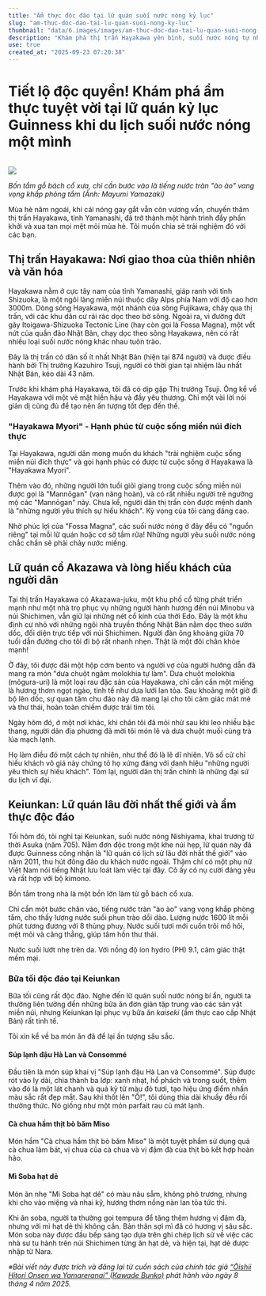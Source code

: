 ```yaml
---
title: "Ẩm thực độc đáo tại lữ quán suối nước nóng kỷ lục"
slug: "am-thuc-doc-dao-tai-lu-quan-suoi-nong-ky-luc"
thumbnail: "data/6.images/images/am-thuc-doc-dao-tai-lu-quan-suoi-nong-ky-luc.webp"
description: "Khám phá thị trấn Hayakawa yên bình, suối nước nóng tự nhiên và thưởng thức ẩm thực tinh tế tại Keiunkan – lữ quán lâu đời nhất thế giới được Guinness công nhận."
use: true
created_at: "2025-09-23 07:20:38"
---
```


# Tiết lộ độc quyền! Khám phá ẩm thực tuyệt vời tại lữ quán kỷ lục Guinness khi du lịch suối nước nóng một mình

![]()

![](/images/title-1758522805383.webp)

_Bồn tắm gỗ bách cổ xưa, chỉ cần bước vào là tiếng nước tràn "ào ào" vang vọng khắp phòng tắm (Ảnh: Mayumi Yamazaki)_

Mùa hè năm ngoái, khi cái nóng gay gắt vẫn còn vương vấn, chuyến thăm thị trấn Hayakawa, tỉnh Yamanashi, đã trở thành một hành trình đầy phấn khởi và xua tan mọi mệt mỏi mùa hè. Tôi muốn chia sẻ trải nghiệm đó với các bạn.

## Thị trấn Hayakawa: Nơi giao thoa của thiên nhiên và văn hóa

Hayakawa nằm ở cực tây nam của tỉnh Yamanashi, giáp ranh với tỉnh Shizuoka, là một ngôi làng miền núi thuộc dãy Alps phía Nam với độ cao hơn 3000m. Dòng sông Hayakawa, một nhánh của sông Fujikawa, chảy qua thị trấn, với các khu dân cư rải rác dọc theo bờ sông. Ngoài ra, vì đường đứt gãy Itoigawa-Shizuoka Tectonic Line (hay còn gọi là Fossa Magna), một vết nứt của quần đảo Nhật Bản, chạy dọc theo sông Hayakawa, nên có rất nhiều loại suối nước nóng khác nhau tuôn trào.

Đây là thị trấn có dân số ít nhất Nhật Bản (hiện tại 874 người) và được điều hành bởi Thị trưởng Kazuhiro Tsuji, người có thời gian tại nhiệm lâu nhất Nhật Bản, kéo dài 43 năm.

Trước khi khám phá Hayakawa, tôi đã có dịp gặp Thị trưởng Tsuji. Ông kể về Hayakawa với một vẻ mặt hiền hậu và đầy yêu thương. Chỉ một vài lời nói giản dị cũng đủ để tạo nên ấn tượng tốt đẹp đến thế.

### "Hayakawa Myori" - Hạnh phúc từ cuộc sống miền núi đích thực

Tại Hayakawa, người dân mong muốn du khách "trải nghiệm cuộc sống miền núi đích thực" và gọi hạnh phúc có được từ cuộc sống ở Hayakawa là "Hayakawa Myori".

Thêm vào đó, những người lớn tuổi giỏi giang trong cuộc sống miền núi được gọi là "Mannōgan" (vạn năng hoàn), và có rất nhiều người trẻ ngưỡng mộ các "Mannōgan" này. Chưa kể, người dân thị trấn còn được mệnh danh là "những người yêu thích sự hiếu khách". Kỳ vọng của tôi càng dâng cao.

Nhờ phúc lợi của "Fossa Magna", các suối nước nóng ở đây đều có "nguồn riêng" tại mỗi lữ quán hoặc cơ sở tắm rửa! Những người yêu suối nước nóng chắc chắn sẽ phải chảy nước miếng.

## Lữ quán cổ Akazawa và lòng hiếu khách của người dân

Tại thị trấn Hayakawa có Akazawa-juku, một khu phố cổ từng phát triển mạnh như một nhà trọ phục vụ những người hành hương đến núi Minobu và núi Shichimen, vẫn giữ lại những nét cổ kính của thời Edo. Đây là một khu định cư nhỏ với những ngôi nhà truyền thống Nhật Bản nằm dọc theo sườn dốc, đối diện trực tiếp với núi Shichimen. Người đàn ông khoảng giữa 70 tuổi dẫn đường cho tôi đi bộ rất nhanh nhẹn. Thật là một đôi chân khỏe mạnh!

Ở đây, tôi được đãi một hộp cơm bento và người vợ của người hướng dẫn đã mang ra món "dưa chuột ngâm molokhia tự làm". Dưa chuột molokhia (môgura-uri) là một loại rau đặc sản của Hayakawa, chỉ cần cắn một miếng là hương thơm ngọt ngào, tinh tế như dưa lưới lan tỏa. Sau khoảng một giờ đi bộ lên dốc, sự quan tâm chu đáo này đã mang lại cho tôi cảm giác mát mẻ và thư thái, hoàn toàn chiếm được trái tim tôi.

Ngày hôm đó, ở một nơi khác, khi chân tôi đã mỏi nhừ sau khi leo nhiều bậc thang, người dân địa phương đã mời tôi món lê và dưa chuột muối cùng trà lúa mạch lạnh.

Họ làm điều đó một cách tự nhiên, như thể đó là lẽ dĩ nhiên. Vô số cử chỉ hiếu khách vô giá này chứng tỏ họ xứng đáng với danh hiệu "những người yêu thích sự hiếu khách". Tóm lại, người dân thị trấn chính là những đại sứ du lịch vĩ đại.

## Keiunkan: Lữ quán lâu đời nhất thế giới và ẩm thực độc đáo

Tối hôm đó, tôi nghỉ tại Keiunkan, suối nước nóng Nishiyama, khai trương từ thời Asuka (năm 705). Nằm đơn độc trong một khe núi hẹp, lữ quán này đã được Guinness công nhận là "lữ quán có lịch sử lâu đời nhất thế giới" vào năm 2011, thu hút đông đảo du khách nước ngoài. Thậm chí có một phụ nữ Việt Nam nói tiếng Nhật lưu loát làm việc tại đây. Cô ấy có nụ cười đáng yêu và rất hợp với bộ kimono.

Bồn tắm trong nhà là một bồn lớn làm từ gỗ bách cổ xưa.

Chỉ cần một bước chân vào, tiếng nước tràn "ào ào" vang vọng khắp phòng tắm, cho thấy lượng nước suối phun trào dồi dào. Lượng nước 1600 lít mỗi phút tương đương với 8 thùng phuy. Nước suối tươi mới cuốn trôi mồ hôi, mệt mỏi và căng thẳng, giúp tâm hồn thư thái.

Nước suối lướt nhẹ trên da. Với nồng độ ion hydro (PH) 9.1, cảm giác thật mềm mại.

### Bữa tối độc đáo tại Keiunkan

Bữa tối cũng rất độc đáo. Nghe đến lữ quán suối nước nóng bí ẩn, người ta thường liên tưởng đến những bữa ăn đơn giản tập trung vào các sản vật miền núi, nhưng Keiunkan lại phục vụ bữa ăn *kaiseki* (ẩm thực cao cấp Nhật Bản) rất tinh tế.

Tôi xin kể về ba món ăn đã để lại ấn tượng sâu sắc.

#### Súp lạnh đậu Hà Lan và Consommé

Đầu tiên là món súp khai vị "Súp lạnh đậu Hà Lan và Consommé". Súp được rót vào ly dài, chia thành ba lớp: xanh nhạt, hổ phách và trong suốt, thêm vào đó là một lát chanh và quả kỷ tử màu đỏ tươi, tạo hiệu ứng điểm nhấn màu sắc rất đẹp mắt. Sau khi thốt lên "Ồ!", tôi dùng thìa dài khuấy đều rồi thưởng thức. Nó giống như một món parfait rau củ mát lạnh.

#### Cà chua hầm thịt bò băm Miso

Món hầm "Cà chua hầm thịt bò băm Miso" là một tuyệt phẩm sử dụng quả cà chua làm bát, vị chua của cà chua và vị đậm đà của thịt bò kết hợp hoàn hảo.

#### Mì Soba hạt dẻ

Món ăn nhẹ "Mì Soba hạt dẻ" có màu nâu sẫm, không phô trương, nhưng khi cho vào miệng và nhai kỹ, hương thơm nồng nàn lan tỏa tức thì.

Khi ăn soba, người ta thường gọi tempura để tăng thêm hương vị đậm đà, nhưng với mì hạt dẻ thì không cần. Bản thân sợi mì đã có hương vị sâu sắc. Món soba này được đầu bếp sáng tạo dựa trên ghi chép lịch sử về việc các nhà sư tu hành trên núi Shichimen từng ăn hạt dẻ, và hiện tại, hạt dẻ được nhập từ Nara.

_※Bài viết này được trích và đăng lại từ cuốn sách của chính tác giả [“Ōishii Hitori Onsen wa Yamareranai” (Kawade Bunko)](https://www.kawade.co.jp/np/isbn/9784309421780/) phát hành vào ngày 8 tháng 4 năm 2025._
